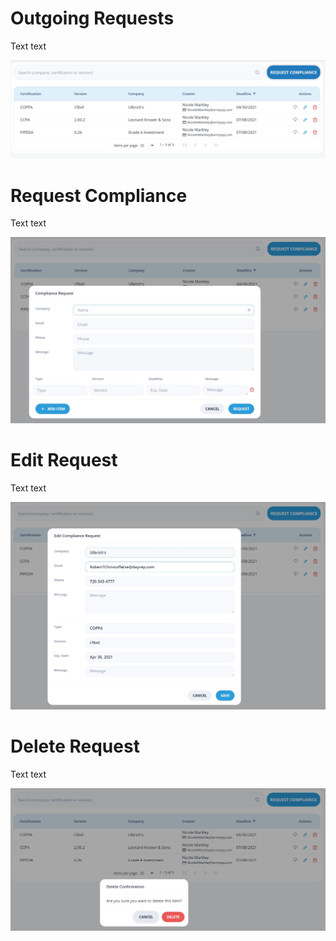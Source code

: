 # Outgoing Requests

Text text

![Outgoing Requests](/images/outgoing1.jpg)

# Request Compliance

Text text

![Request Compliance](/images/outgoing2.jpg)

# Edit Request

Text text

![Edit Request](/images/outgoing3.jpg)

# Delete Request

Text text

![Delete Request](/images/outgoing4.jpg)
